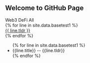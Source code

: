 ## Welcome to GitHub Page

<div class="button-group filter-button-group justify-content-center">
    <a class="btn btn-sm btn-primary" data-filter="web3">Web3</a>
    <a class="btn btn-sm btn-primary" data-filter="defi">DeFi</a>
    <a class="btn btn-sm btn-primary active" data-filter="*">All</a>
</div>


<script src="https://code.jquery.com/jquery-3.1.0.min.js" integrity="sha256-cCueBR6CsyA4/9szpPfrX3s49M9vUU5BgtiJj06wt/s=" crossorigin="anonymous"></script>
<script src="https://unpkg.com/isotope-layout@3.0/dist/isotope.pkgd.js"></script>
<script src="https://unpkg.com/imagesloaded@4/imagesloaded.pkgd.min.js"></script>

<script>
  var $grid = $('.grid').imagesLoaded( function() {
      $grid.isotope({});
  });
  $('.filter-button-group').on( 'click', 'a', function() {
      var filterValue = $(this).attr('data-filter');
      $grid.isotope({ filter: filterValue });
   });
   $('.button-group a.btn').on('click', function(){
      $('.button-group a.btn').removeClass('active');
      $(this).addClass('active');
   });
</script>


<div class="grid">
  {% for line in site.data.basetest1 %}
     <div class="col-md-4 col-sm-6 portfolio-item {{ line.title }}">
        <a class="portfolio-link" data-toggle="modal" href="#p{{ forloop.index }}">
          {{ line.tldr }}
        </a>
     </div>
  {% endfor %}
</div>


<ul>
{% for line in site.data.basetest1 %}
  <li>
    {{line.title}} -- {{line.tldr}}
  </li>
 {% endfor %} 
</ul>
